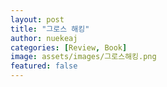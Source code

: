 ```yaml
---
layout: post
title: "그로스 해킹"
author: nuekeaj
categories: [Review, Book]
image: assets/images/그로스해킹.png
featured: false
---
```

<br>

